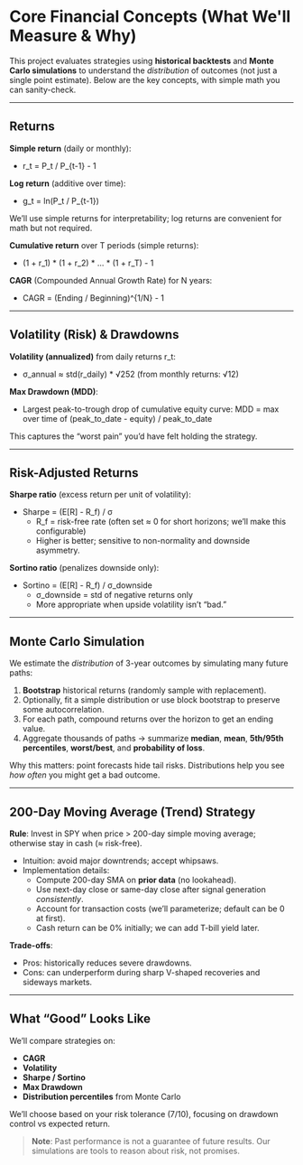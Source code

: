# Core Financial Concepts (What We'll Measure & Why)

This project evaluates strategies using **historical backtests** and **Monte Carlo simulations** to understand the *distribution* of outcomes (not just a single point estimate). Below are the key concepts, with simple math you can sanity-check.

---

## Returns

**Simple return** (daily or monthly):
- r_t = P_t / P_{t-1} - 1

**Log return** (additive over time):
- g_t = ln(P_t / P_{t-1})

We’ll use simple returns for interpretability; log returns are convenient for math but not required.

**Cumulative return** over T periods (simple returns):
- (1 + r_1) * (1 + r_2) * ... * (1 + r_T) - 1

**CAGR** (Compounded Annual Growth Rate) for N years:
- CAGR = (Ending / Beginning)^{1/N} - 1

---

## Volatility (Risk) & Drawdowns

**Volatility (annualized)** from daily returns r_t:
- σ_annual ≈ std(r_daily) * √252
(from monthly returns: √12)

**Max Drawdown (MDD)**:
- Largest peak-to-trough drop of cumulative equity curve:
  MDD = max over time of (peak_to_date - equity) / peak_to_date

This captures the “worst pain” you’d have felt holding the strategy.

---

## Risk-Adjusted Returns

**Sharpe ratio** (excess return per unit of volatility):
- Sharpe = (E[R] - R_f) / σ
  - R_f = risk-free rate (often set ≈ 0 for short horizons; we’ll make this configurable)
  - Higher is better; sensitive to non-normality and downside asymmetry.

**Sortino ratio** (penalizes downside only):
- Sortino = (E[R] - R_f) / σ_downside
  - σ_downside = std of negative returns only
  - More appropriate when upside volatility isn’t “bad.”

---

## Monte Carlo Simulation

We estimate the *distribution* of 3-year outcomes by simulating many future paths:

1) **Bootstrap** historical returns (randomly sample with replacement).
2) Optionally, fit a simple distribution or use block bootstrap to preserve some autocorrelation.
3) For each path, compound returns over the horizon to get an ending value.
4) Aggregate thousands of paths → summarize **median**, **mean**, **5th/95th percentiles**, **worst/best**, and **probability of loss**.

Why this matters: point forecasts hide tail risks. Distributions help you see *how often* you might get a bad outcome.

---

## 200-Day Moving Average (Trend) Strategy

**Rule**: Invest in SPY when price > 200-day simple moving average; otherwise stay in cash (≈ risk-free).
- Intuition: avoid major downtrends; accept whipsaws.
- Implementation details:
  - Compute 200-day SMA on **prior data** (no lookahead).
  - Use next-day close or same-day close after signal generation *consistently*.
  - Account for transaction costs (we’ll parameterize; default can be 0 at first).
  - Cash return can be 0% initially; we can add T-bill yield later.

**Trade-offs**:
- Pros: historically reduces severe drawdowns.
- Cons: can underperform during sharp V-shaped recoveries and sideways markets.

---

## What “Good” Looks Like

We’ll compare strategies on:
- **CAGR**
- **Volatility**
- **Sharpe / Sortino**
- **Max Drawdown**
- **Distribution percentiles** from Monte Carlo

We’ll choose based on your risk tolerance (7/10), focusing on drawdown control vs expected return.

> **Note**: Past performance is not a guarantee of future results. Our simulations are tools to reason about risk, not promises.
